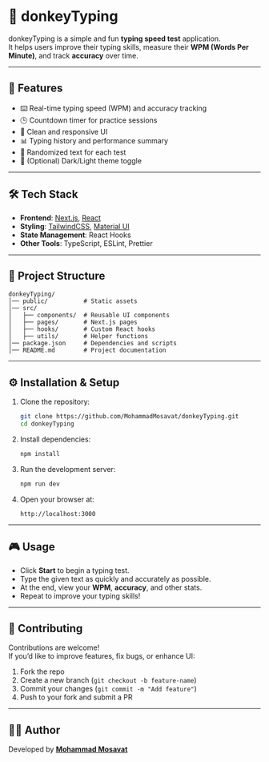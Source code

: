 # 🫏 donkeyTyping

donkeyTyping is a simple and fun **typing speed test** application.  
It helps users improve their typing skills, measure their **WPM (Words Per Minute)**, and track **accuracy** over time.

---

## 🚀 Features
- ⌨️ Real-time typing speed (WPM) and accuracy tracking
- 🕒 Countdown timer for practice sessions
- 🎨 Clean and responsive UI
- 📊 Typing history and performance summary
- 🔀 Randomized text for each test
- 🌙 (Optional) Dark/Light theme toggle

---

## 🛠️ Tech Stack
- **Frontend**: [Next.js](https://nextjs.org/), [React](https://react.dev/)
- **Styling**: [TailwindCSS](https://tailwindcss.com/), [Material UI](https://mui.com/)
- **State Management**: React Hooks
- **Other Tools**: TypeScript, ESLint, Prettier

---

## 📂 Project Structure
```
donkeyTyping/
│── public/          # Static assets
│── src/
│   ├── components/  # Reusable UI components
│   ├── pages/       # Next.js pages
│   ├── hooks/       # Custom React hooks
│   ├── utils/       # Helper functions
│── package.json     # Dependencies and scripts
│── README.md        # Project documentation
```

---

## ⚙️ Installation & Setup

1. Clone the repository:
   ```bash
   git clone https://github.com/MohammadMosavat/donkeyTyping.git
   cd donkeyTyping
   ```

2. Install dependencies:
   ```bash
   npm install
   ```

3. Run the development server:
   ```bash
   npm run dev
   ```

4. Open your browser at:
   ```
   http://localhost:3000
   ```

---

## 🎮 Usage
- Click **Start** to begin a typing test.
- Type the given text as quickly and accurately as possible.
- At the end, view your **WPM**, **accuracy**, and other stats.
- Repeat to improve your typing skills!

---

## 🤝 Contributing
Contributions are welcome!  
If you’d like to improve features, fix bugs, or enhance UI:
1. Fork the repo
2. Create a new branch (`git checkout -b feature-name`)
3. Commit your changes (`git commit -m "Add feature"`)
4. Push to your fork and submit a PR

---

## 👨‍💻 Author
Developed by [**Mohammad Mosavat**](https://github.com/MohammadMosavat)
